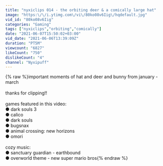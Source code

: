 ```yaml
---
title: "nyxiclips 014 - the orbiting deer & a comically large hat"
image: "https:\/\/i.ytimg.com\/vi\/80ko08v6Iig\/hqdefault.jpg"
vid_id: "80ko08v6Iig"
categories: "Gaming"
tags: ["nyxiclips","orbiting","comically"]
date: "2021-06-07T15:50:02+03:00"
vid_date: "2021-06-06T13:39:09Z"
duration: "PT5M"
viewcount: "6827"
likeCount: "750"
dislikeCount: "4"
channel: "Nyxipuff"
---
```

{% raw %}important moments of hat and deer and bunny from january - march<br /><br />thanks for clipping!! <br /><br />games featured in this video:<br />● dark souls 3<br />● calico<br />● dark souls<br />● bugsnax<br />● animal crossing: new horizons<br />● omori<br /><br />cozy music:<br />● sanctuary guardian - earthbound<br />● overworld theme - new super mario bros{% endraw %}

